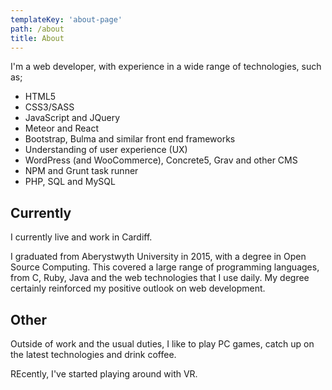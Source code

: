 ```yaml
---
templateKey: 'about-page'
path: /about
title: About
---
```

I'm a web developer, with experience in a wide range of technologies, such as;

* HTML5
* CSS3/SASS
* JavaScript and JQuery
* Meteor and React
* Bootstrap, Bulma and similar front end frameworks
* Understanding of user experience (UX)
* WordPress (and WooCommerce), Concrete5, Grav and other CMS
* NPM and Grunt task runner
* PHP, SQL and MySQL


## Currently

I currently live and work in Cardiff.

I graduated from Aberystwyth University in 2015, with a degree in Open Source Computing. This covered a large range of programming languages, from C, Ruby, Java and the web technologies that I use daily. My degree certainly reinforced my positive outlook on web development. 

## Other

Outside of work and the usual duties, I like to play PC games, catch up on the latest technologies and drink coffee.

REcently, I've started playing around with VR.

